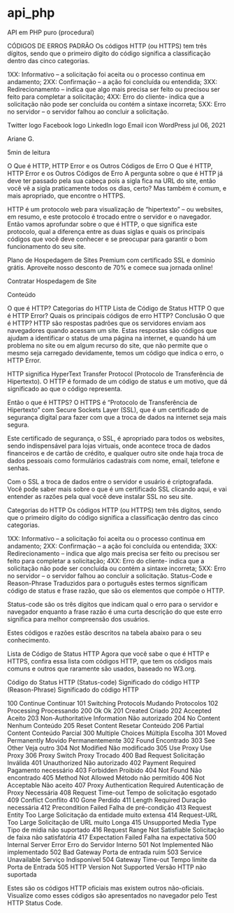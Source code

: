 # api_php

API em PHP puro (procedural)


CÓDIGOS DE ERROS PADRÃO 
Os códigos HTTP (ou HTTPS) tem três dígitos, sendo que o primeiro dígito do código significa a classificação dentro das cinco categorias.

1XX: Informativo – a solicitação foi aceita ou o processo continua em andamento;
2XX: Confirmação – a ação foi concluída ou entendida;
3XX: Redirecionamento – indica que algo mais precisa ser feito ou precisou ser feito para completar a solicitação;
4XX: Erro do cliente- indica que a solicitação não pode ser concluída ou contém a sintaxe incorreta;
5XX: Erro no servidor – o servidor falhou ao concluir a solicitação.

 Twitter logo Facebook logo LinkedIn logo Email icon
WordPress
jul 06, 2021

Ariane G.

5min de leitura

O Que é HTTP, HTTP Error e os Outros Códigos de Erro
O Que é HTTP, HTTP Error e os Outros Códigos de Erro
A pergunta sobre o que é HTTP já deve ter passado pela sua cabeça pois a sigla fica na URL do site, então você vê a sigla praticamente todos os dias, certo? Mas também é comum, e mais apropriado, que encontre o HTTPS.

HTTP é um protocolo web para visualização de “hipertexto” – ou websites, em resumo, e este protocolo é trocado entre o servidor e o navegador. Então vamos aprofundar sobre o que é HTTP, o que significa este protocolo, qual a diferença entre as duas siglas e quais os principais códigos que você deve conhecer e se preocupar para garantir o bom funcionamento do seu site.

Plano de Hospedagem de Sites Premium com certificado SSL e domínio grátis. Aproveite nosso desconto de 70% e comece sua jornada online!

Contratar Hospedagem de Site

Conteúdo

O que é HTTP?
Categorias do HTTP
Lista de Código de Status HTTP
O que é HTTP Error?
Quais os principais códigos de erro HTTP?
Conclusão
O que é HTTP?
HTTP são respostas padrões que os servidores enviam aos navegadores quando acessam um site. Estas respostas são códigos que ajudam a identificar o status de uma página na internet, e quando há um problema no site ou em algum recurso do site, que não permite que o mesmo seja carregado devidamente, temos um código que indica o erro, o HTTP Error.

HTTP significa HyperText Transfer Protocol (Protocolo de Transferência de Hipertexto). O HTTP é formado de um código de status e um motivo, que dá significado ao que o código representa.

Então o que é HTTPS?
O HTTPS é “Protocolo de Transferência de Hipertexto” com Secure Sockets Layer (SSL), que é um certificado de segurança digital para fazer com que a troca de dados na internet seja mais segura.

Este certificado de segurança, o SSL, é apropriado para todos os websites, sendo indispensável para lojas virtuais, onde acontece troca de dados financeiros e de cartão de crédito, e qualquer outro site onde haja troca de dados pessoais como formulários cadastrais com nome, email, telefone e senhas.

Com o SSL a troca de dados entre o servidor e usuário é criptografada. Você pode saber mais sobre o que é um certificado SSL clicando aqui, e vai entender as razões pela qual você deve instalar SSL no seu site.

Categorias do HTTP
Os códigos HTTP (ou HTTPS) tem três dígitos, sendo que o primeiro dígito do código significa a classificação dentro das cinco categorias.

1XX: Informativo – a solicitação foi aceita ou o processo continua em andamento;
2XX: Confirmação – a ação foi concluída ou entendida;
3XX: Redirecionamento – indica que algo mais precisa ser feito ou precisou ser feito para completar a solicitação;
4XX: Erro do cliente- indica que a solicitação não pode ser concluída ou contém a sintaxe incorreta;
5XX: Erro no servidor – o servidor falhou ao concluir a solicitação.
Status-Code e Reason-Phrase
Traduzidos para o português estes termos significam código de status e frase razão, que são os elementos que compõe o HTTP.

Status-code são os três dígitos que indicam qual o erro para o servidor e navegador enquanto a frase razão é uma curta descrição do que este erro significa para melhor compreensão dos usuários.

Estes códigos e razões estão descritos na tabela abaixo para o seu conhecimento.

Lista de Código de Status HTTP
Agora que você sabe o que é HTTP e HTTPS, confira essa lista com códigos HTTP, que tem os códigos mais comuns e outros que raramente são usados, baseado no W3.org.

Código do Status HTTP
(Status-code)	Significado do código HTTP
(Reason-Phrase)	Significado do código HTTP

100	Continue	Continuar
101	Switching Protocols	Mudando Protocolos
102	Processing	Processando
200	Ok	Ok
201	Created	Criado
202	Accepted	Aceito
203	Non-Authoritative Information	Não autorizado
204	No Content	Nenhum Conteúdo
205	Reset Content	Resetar Conteúdo
206	Partial Content	Conteúdo Parcial
300	Multiple Choices	Múltipla Escolha
301	Moved Permanently	Movido Permanentemente
302	Found	Encontrado
303	See Other	Veja outro
304	Not Modified	Não modificado
305	Use Proxy	Use Proxy
306	Proxy Switch	Proxy Trocado
400	Bad Request	Solicitação Inválida
401	Unauthorized	Não autorizado
402	Payment Required	Pagamento necessário
403	Forbidden	Proibido
404	Not Found	Não encontrado
405	Method Not Allowed	Método não permitido
406	Not Acceptable	Não aceito
407	Proxy Authentication Required	Autenticação de Proxy Necessária
408	Request Time-out	Tempo de solicitação esgotado
409	Conflict	Conflito
410	Gone	Perdido
411	Length Required	Duração necessária
412	Precondition Failed	Falha de pré-condição
413	Request Entity Too Large	Solicitação da entidade muito extensa
414	Request-URL Too Large	Solicitação de URL muito Longa
415	Unsupported Media Type	Tipo de mídia não suportado
416	Request Range Not Satisfiable	Solicitação de faixa não satisfatória
417	Expectation Failed	Falha na expectativa
500	Internal Server Error	Erro do Servidor Interno
501	Not Implemented	Não implementado
502	Bad Gateway	Porta de entrada ruim
503	Service Unavailable	Serviço Indisponível
504	Gateway Time-out	Tempo limite da Porta de Entrada
505	HTTP Version Not Supported	Versão HTTP não suportada

Estes são os códigos HTTP oficiais mas existem outros não-oficiais. Visualize como esses códigos são apresentados no navegador pelo Test HTTP Status Code.